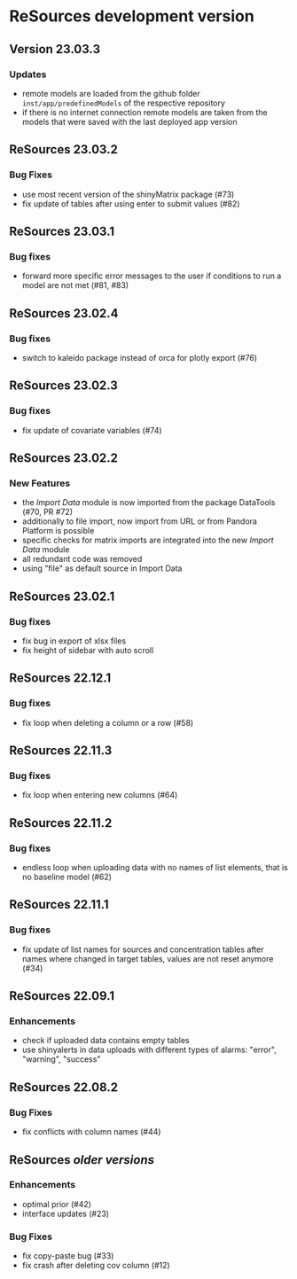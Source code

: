 # ReSources development version

## Version 23.03.3

### Updates
- remote models are loaded from the github folder `inst/app/predefinedModels` of the respective 
repository
- if there is no internet connection remote models are taken from the models that were saved with
  the last deployed app version

## ReSources 23.03.2

### Bug Fixes
- use most recent version of the shinyMatrix package (#73)
- fix update of tables after using enter to submit values (#82)

## ReSources 23.03.1

### Bug fixes
- forward more specific error messages to the user if conditions to run a model are not met (#81, #83) 

## ReSources 23.02.4

### Bug fixes
- switch to kaleido package instead of orca for plotly export (#76)

## ReSources 23.02.3

### Bug fixes
- fix update of covariate variables (#74)

## ReSources 23.02.2

### New Features
- the _Import Data_ module is now imported from the package DataTools (#70, PR #72)
- additionally to file import, now import from URL or from Pandora Platform is possible
- specific checks for matrix imports are integrated into the new _Import Data_ module
- all redundant code was removed
- using "file" as default source in Import Data

## ReSources 23.02.1

### Bug fixes
- fix bug in export of xlsx files
- fix height of sidebar with auto scroll

## ReSources 22.12.1

### Bug fixes
- fix loop when deleting a column or a row (#58)

## ReSources 22.11.3

### Bug fixes
- fix loop when entering new columns (#64)

## ReSources 22.11.2

### Bug fixes
- endless loop when uploading data with no names of list elements, that is no baseline model (#62)

## ReSources 22.11.1

### Bug fixes
- fix update of list names for sources and concentration tables after names where changed in target
tables, values are not reset anymore (#34)

## ReSources 22.09.1

### Enhancements
- check if uploaded data contains empty tables
- use shinyalerts in data uploads with different types of alarms: "error", "warning", "success"

## ReSources 22.08.2

### Bug Fixes
- fix conflicts with column names (#44)

## ReSources _older versions_

### Enhancements
- optimal prior (#42)
- interface updates (#23)

### Bug Fixes
- fix copy-paste bug (#33)
- fix crash after deleting cov column (#12)
